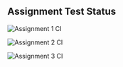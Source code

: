 ## Assignment Test Status

![Assignment 1 CI](https://github.com/suansuan0915/c756-exer/actions/workflows/ci-a1.yml/badge.svg)

![Assignment 2 CI](https://github.com/suansuan0915/c756-exer/actions/workflows/ci-a2.yml/badge.svg)

![Assignment 3 CI](https://github.com/suansuan0915/c756-exer/actions/workflows/ci-a3.yml/badge.svg)
